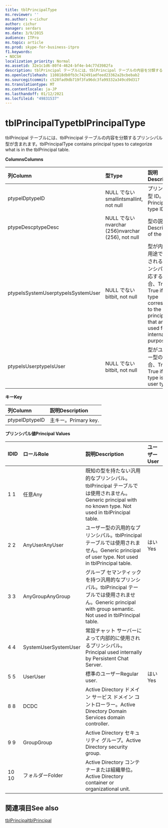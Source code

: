 ```yaml
---
title: tblPrincipalType
ms.reviewer: ''
ms.author: v-cichur
author: cichur
manager: serdars
ms.date: 3/9/2015
audience: ITPro
ms.topic: article
ms.prod: skype-for-business-itpro
f1.keywords:
- NOCSH
localization_priority: Normal
ms.assetid: 32e1c1d6-80f4-4624-bf4e-b4c77d3982fa
description: tblPrincipal テーブルには、tblPrincipal テーブルの内容を分類するプリンシパル型が含まれます。
ms.openlocfilehash: 110818db0fb3c742491adfeed23362a2bcbebab2
ms.sourcegitcommit: c528fad9db719f3fa96dc3fa99332a349cd9d317
ms.translationtype: MT
ms.contentlocale: ja-JP
ms.lasthandoff: 01/12/2021
ms.locfileid: "49831537"
---
```

# <a name="tblprincipaltype"></a><span data-ttu-id="7cf21-103">tblPrincipalType</span><span class="sxs-lookup"><span data-stu-id="7cf21-103">tblPrincipalType</span></span>
 
<span data-ttu-id="7cf21-104">tblPrincipal テーブルには、tblPrincipal テーブルの内容を分類するプリンシパル型が含まれます。</span><span class="sxs-lookup"><span data-stu-id="7cf21-104">tblPrincipalType contains principal types to categorize what is in the tblPrincipal table.</span></span>
  
<span data-ttu-id="7cf21-105">**Columns**</span><span class="sxs-lookup"><span data-stu-id="7cf21-105">**Columns**</span></span>

|<span data-ttu-id="7cf21-106">**列**</span><span class="sxs-lookup"><span data-stu-id="7cf21-106">**Column**</span></span>|<span data-ttu-id="7cf21-107">**型**</span><span class="sxs-lookup"><span data-stu-id="7cf21-107">**Type**</span></span>|<span data-ttu-id="7cf21-108">**説明**</span><span class="sxs-lookup"><span data-stu-id="7cf21-108">**Description**</span></span>|
|:-----|:-----|:-----|
|<span data-ttu-id="7cf21-109">ptypeID</span><span class="sxs-lookup"><span data-stu-id="7cf21-109">ptypeID</span></span>  <br/> |<span data-ttu-id="7cf21-110">NULL でない smallint</span><span class="sxs-lookup"><span data-stu-id="7cf21-110">smallint, not null</span></span>  <br/> |<span data-ttu-id="7cf21-111">プリンシパル型 ID。</span><span class="sxs-lookup"><span data-stu-id="7cf21-111">Principal type ID.</span></span>  <br/> |
|<span data-ttu-id="7cf21-112">ptypeDesc</span><span class="sxs-lookup"><span data-stu-id="7cf21-112">ptypeDesc</span></span>  <br/> |<span data-ttu-id="7cf21-113">NULL でない nvarchar (256)</span><span class="sxs-lookup"><span data-stu-id="7cf21-113">nvarchar (256), not null</span></span>  <br/> |<span data-ttu-id="7cf21-114">型の説明。</span><span class="sxs-lookup"><span data-stu-id="7cf21-114">Description of the type.</span></span>  <br/> |
|<span data-ttu-id="7cf21-115">ptypeIsSystemUser</span><span class="sxs-lookup"><span data-stu-id="7cf21-115">ptypeIsSystemUser</span></span>  <br/> |<span data-ttu-id="7cf21-116">NULL でない bit</span><span class="sxs-lookup"><span data-stu-id="7cf21-116">bit, not null</span></span>  <br/> |<span data-ttu-id="7cf21-117">型が内部の用途で使用されるプリンシパルに対応する場合、True。</span><span class="sxs-lookup"><span data-stu-id="7cf21-117">True if the type corresponds to the principals that are used for internal purposes.</span></span>  <br/> |
|<span data-ttu-id="7cf21-118">ptypeIsUser</span><span class="sxs-lookup"><span data-stu-id="7cf21-118">ptypeIsUser</span></span>  <br/> |<span data-ttu-id="7cf21-119">NULL でない bit</span><span class="sxs-lookup"><span data-stu-id="7cf21-119">bit, not null</span></span>  <br/> |<span data-ttu-id="7cf21-120">型がユーザー型の場合、True。</span><span class="sxs-lookup"><span data-stu-id="7cf21-120">True if the type is a user type.</span></span>  <br/> |
   
<span data-ttu-id="7cf21-121">**キー**</span><span class="sxs-lookup"><span data-stu-id="7cf21-121">**Key**</span></span>

|<span data-ttu-id="7cf21-122">**列**</span><span class="sxs-lookup"><span data-stu-id="7cf21-122">**Column**</span></span>|<span data-ttu-id="7cf21-123">**説明**</span><span class="sxs-lookup"><span data-stu-id="7cf21-123">**Description**</span></span>|
|:-----|:-----|
|<span data-ttu-id="7cf21-124">ptypeID</span><span class="sxs-lookup"><span data-stu-id="7cf21-124">ptypeID</span></span>  <br/> |<span data-ttu-id="7cf21-125">主キー。</span><span class="sxs-lookup"><span data-stu-id="7cf21-125">Primary key.</span></span>  <br/> |
   
<span data-ttu-id="7cf21-126">**プリンシパル値**</span><span class="sxs-lookup"><span data-stu-id="7cf21-126">**Principal Values**</span></span>

|<span data-ttu-id="7cf21-127">**ID**</span><span class="sxs-lookup"><span data-stu-id="7cf21-127">**ID**</span></span>|<span data-ttu-id="7cf21-128">**ロール**</span><span class="sxs-lookup"><span data-stu-id="7cf21-128">**Role**</span></span>|<span data-ttu-id="7cf21-129">**説明**</span><span class="sxs-lookup"><span data-stu-id="7cf21-129">**Description**</span></span>|<span data-ttu-id="7cf21-130">**ユーザー**</span><span class="sxs-lookup"><span data-stu-id="7cf21-130">**User**</span></span>|
|:-----|:-----|:-----|:-----|
|<span data-ttu-id="7cf21-131">1 </span><span class="sxs-lookup"><span data-stu-id="7cf21-131">1</span></span>  <br/> |<span data-ttu-id="7cf21-132">任意</span><span class="sxs-lookup"><span data-stu-id="7cf21-132">Any</span></span>  <br/> |<span data-ttu-id="7cf21-p101">既知の型を持たない汎用的なプリンシパル。tblPrincipal テーブルでは使用されません。</span><span class="sxs-lookup"><span data-stu-id="7cf21-p101">Generic principal with no known type. Not used in tblPrincipal table.</span></span>  <br/> ||
|<span data-ttu-id="7cf21-135">2 </span><span class="sxs-lookup"><span data-stu-id="7cf21-135">2</span></span>  <br/> |<span data-ttu-id="7cf21-136">AnyUser</span><span class="sxs-lookup"><span data-stu-id="7cf21-136">AnyUser</span></span>  <br/> |<span data-ttu-id="7cf21-p102">ユーザー型の汎用的なプリンシパル。tblPrincipal テーブルでは使用されません。</span><span class="sxs-lookup"><span data-stu-id="7cf21-p102">Generic principal of user type. Not used in tblPrincipal table.</span></span>  <br/> |<span data-ttu-id="7cf21-139">はい</span><span class="sxs-lookup"><span data-stu-id="7cf21-139">Yes</span></span>  <br/> |
|<span data-ttu-id="7cf21-140">3 </span><span class="sxs-lookup"><span data-stu-id="7cf21-140">3</span></span>  <br/> |<span data-ttu-id="7cf21-141">AnyGroup</span><span class="sxs-lookup"><span data-stu-id="7cf21-141">AnyGroup</span></span>  <br/> |<span data-ttu-id="7cf21-p103">グループ セマンティックを持つ汎用的なプリンシパル。tblPrincipal テーブルでは使用されません。</span><span class="sxs-lookup"><span data-stu-id="7cf21-p103">Generic principal with group semantic. Not used in tblPrincipal table.</span></span>  <br/> ||
|<span data-ttu-id="7cf21-144">4 </span><span class="sxs-lookup"><span data-stu-id="7cf21-144">4</span></span>  <br/> |<span data-ttu-id="7cf21-145">SystemUser</span><span class="sxs-lookup"><span data-stu-id="7cf21-145">SystemUser</span></span>  <br/> |<span data-ttu-id="7cf21-146">常設チャット サーバーによって内部的に使用されるプリンシパル。</span><span class="sxs-lookup"><span data-stu-id="7cf21-146">Principal used internally by Persistent Chat Server.</span></span>  <br/> ||
|<span data-ttu-id="7cf21-147">5 </span><span class="sxs-lookup"><span data-stu-id="7cf21-147">5</span></span>  <br/> |<span data-ttu-id="7cf21-148">User</span><span class="sxs-lookup"><span data-stu-id="7cf21-148">User</span></span>  <br/> |<span data-ttu-id="7cf21-149">標準のユーザー</span><span class="sxs-lookup"><span data-stu-id="7cf21-149">Regular user.</span></span>  <br/> |<span data-ttu-id="7cf21-150">はい</span><span class="sxs-lookup"><span data-stu-id="7cf21-150">Yes</span></span>  <br/> |
|<span data-ttu-id="7cf21-151">8 </span><span class="sxs-lookup"><span data-stu-id="7cf21-151">8</span></span>  <br/> |<span data-ttu-id="7cf21-152">DC</span><span class="sxs-lookup"><span data-stu-id="7cf21-152">DC</span></span>  <br/> |<span data-ttu-id="7cf21-153">Active Directory ドメイン サービス ドメイン コントローラー。</span><span class="sxs-lookup"><span data-stu-id="7cf21-153">Active Directory Domain Services domain controller.</span></span>  <br/> ||
|<span data-ttu-id="7cf21-154">9 </span><span class="sxs-lookup"><span data-stu-id="7cf21-154">9</span></span>  <br/> |<span data-ttu-id="7cf21-155">Group</span><span class="sxs-lookup"><span data-stu-id="7cf21-155">Group</span></span>  <br/> |<span data-ttu-id="7cf21-156">Active Directory セキュリティ グループ。</span><span class="sxs-lookup"><span data-stu-id="7cf21-156">Active Directory security group.</span></span>  <br/> ||
|<span data-ttu-id="7cf21-157">10 </span><span class="sxs-lookup"><span data-stu-id="7cf21-157">10</span></span>  <br/> |<span data-ttu-id="7cf21-158">フォルダー</span><span class="sxs-lookup"><span data-stu-id="7cf21-158">Folder</span></span>  <br/> |<span data-ttu-id="7cf21-159">Active Directory コンテナーまたは組織単位。</span><span class="sxs-lookup"><span data-stu-id="7cf21-159">Active Directory container or organizational unit.</span></span>  <br/> ||
   
## <a name="see-also"></a><span data-ttu-id="7cf21-160">関連項目</span><span class="sxs-lookup"><span data-stu-id="7cf21-160">See also</span></span>

[<span data-ttu-id="7cf21-161">tblPrincipal</span><span class="sxs-lookup"><span data-stu-id="7cf21-161">tblPrincipal</span></span>](tblprincipal.md)
